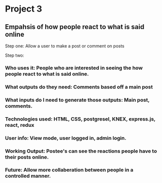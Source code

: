 # Project 3

## Empahsis of how people react to what is said online

Step one: Allow a user to make a post or comment on posts

Step two: 

### Who uses it: People who are interested in seeing the how people react to what is said online.

### What outputs do they need: Comments based off a main post

### What inputs do I need to generate those outputs: Main post, comments.

### Technologies used: HTML, CSS, postgresel, KNEX, express.js, react, redux

### User info: View mode, user logged in, admin login.

### Working Output: Postee's can see the reactions people have to their posts online.

### Future: Allow more collaberation between people in a controlled manner.